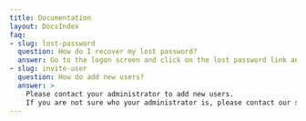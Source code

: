 ```yaml
---
title: Documentation
layout: DocsIndex
faq:
- slug: lost-password
  question: How do I recover my lost password?
  answer: Go to the logon screen and click on the lost password link and you will receive an email explaining how to rest your password.
- slug: invite-user
  question: How do add new users?
  answer: >
    Please contact your administrator to add new users.
    If you are not sure who your administrator is, please contact our support
---
```

